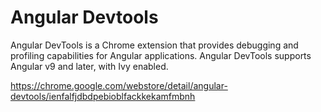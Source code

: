 # Angular Devtools

Angular DevTools is a Chrome extension that provides debugging and profiling capabilities for Angular applications. Angular DevTools supports Angular v9 and later, with Ivy enabled.

https://chrome.google.com/webstore/detail/angular-devtools/ienfalfjdbdpebioblfackkekamfmbnh